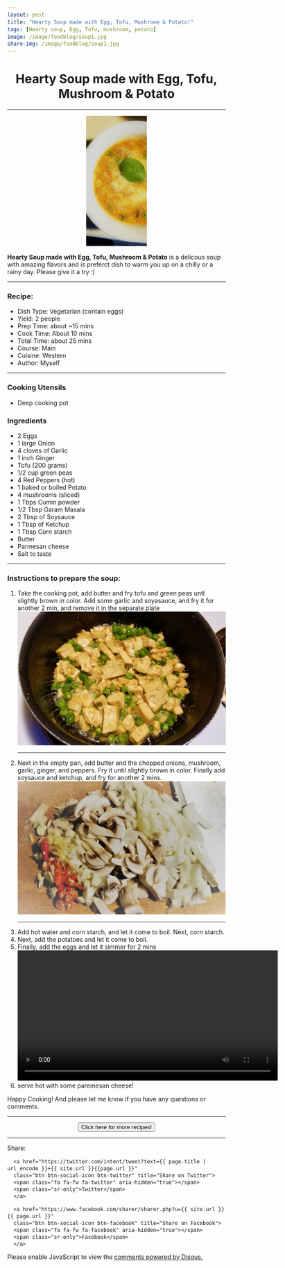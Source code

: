 ```yaml
---
layout: post
title: "Hearty Soup made with Egg, Tofu, Mushroom & Potato!"
tags: [Hearty soup, Egg, Tofu, mushroom, potato]
image: /image/foodblog/soup1.jpg
share-img: /image/foodblog/soup1.jpg
---
```


<center><h1> Hearty Soup made with Egg, Tofu, Mushroom & Potato </h1> </center>
<hr>
<center> <img src="/image/foodblog/soup1.jpg" width="auto" height="300"></center>

__Hearty Soup made with Egg, Tofu, Mushroom & Potato__  is a delicous soup with amazing flavors and is preferct dish to warm you up on a chilly or a rainy day.  Please give it a try :)
<hr>

<h3> Recipe: </h3>

<ul>
  <li> Dish Type: Vegetarian (contain eggs) </li>
  <li> Yield: 2 people </li>
  <li> Prep Time: about ~15 mins </li>
  <li> Cook Time: About 10 mins </li>
  <li> Total Time:  about 25 mins </li>
  <li> Course:  Main </li>
  <li> Cuisine: Western  </li>
  <li> Author: Myself</li>
</ul>
<hr>

<h3> Cooking Utensils </h3>
<ul>
    <li> Deep cooking pot </li>
</ul>
    
<h3> Ingredients</h3>

<ul>
    <li> 2 Eggs </li>
    <li> 1 large Onion </li>
    <li> 4 cloves of Garlic</li>
    <li> 1 inch Ginger</li>
    <li> Tofu (200 grams)</li>
    <li> 1/2 cup green peas</li>
    <li> 4 Red Peppers (hot) </li>
    <li> 1 baked or boiled Potato </li>
    <li> 4 mushrooms (sliced)</li>
    <li> 1 Tbps Cumin powder </li>
    <li> 1/2 Tbsp Garam Masala</li>
    <li> 2 Tbsp of Soysauce</li>
    <li> 1 Tbsp of Ketchup</li>
    <li> 1 Tbsp Corn starch</li>
    <li> Butter </li>
    <li> Parmesan cheese</li>
    <li> Salt to taste</li>
</ul>

<hr>

<h3> Instructions to prepare the soup:</h3>

<ol>
  <li> Take the cooking pot, add butter and fry tofu and green peas untl slightly brown in color. Add some garlic and soyasauce, and fry it for another 2 min, and remove it in the separate plate</li>
  <img src="/image/foodblog/soup3.jpg" width="auto" height="auto">
  <hr>
  <li> Next in the empty pan, add butter and the chopped onions, mushroom, garlic, ginger, and peppers. Fry it until slightly brown in color. Finally add soysauce and ketchup, and fry for another 2 mins.</li>
    <img src="/image/foodblog/soup2.jpg" width="auto" height="auto">
  <hr>
  <li> Add hot water and corn starch, and let it come to boil. Next, corn starch. </li>
  <li> Next, add the potatoes and let it come to boil. </li>
  <li> Finally, add the eggs and let it simmer for 2 mins </li>
  <video width="auto" height="300" controls>
  <source src="/image/foodblog/soup4.mp4" type="video/mp4">
  Your browser does not support the video tag.
  </video>
  </center>
  <li> serve hot with some paremesan cheese! </li>
</ol>

<p> Happy Cooking! And please let me know if you have any questions or comments.</p>

<hr>
<center>
<form>
<input class="MyButton" type="button" value="Click here for more recipes!" onclick="window.location.href='https://avikarn.com/foodblog/'" />
</form>
</center>
<hr>


<!--- Sharing ----------------------------------->
<section id = "social-share-section">
  <span class="sr-only">Share: </span>

  
<!--- Share on Twitter -->
      <a href="https://twitter.com/intent/tweet?text={{ page.title | url_encode }}+{{ site.url }}{{page.url }}"
      class="btn btn-social-icon btn-twitter" title="Share on Twitter">
      <span class="fa fa-fw fa-twitter" aria-hidden="true"></span>
      <span class="sr-only">Twitter</span>
      </a>

<!--- Share on Facebook -->
      <a href="https://www.facebook.com/sharer/sharer.php?u={{ site.url }}{{ page.url }}"
      class="btn btn-social-icon btn-facebook" title="Share on Facebook">
      <span class="fa fa-fw fa-facebook" aria-hidden="true"></span>
      <span class="sr-only">Facebook</span>
      </a>
</section>

  
<div class="disqus-comments">
          
<div class="comments">
    <div id="disqus_thread"></div>
    <script type="text/javascript">
        var disqus_shortname = 'avikarn';
            var url_parts = window.location.href.split("?");
            url_parts = url_parts[0].split("#");
            disqus_url = url_parts[0];
            disqus_url = disqus_url.replace(/(\/)*$/, "/");
            disqus_url = disqus_url.replace(/https:\/\//, "http:\/\/");
            if (disqus_url.substr(-9) == "projects/") {
                disqus_url = disqus_url.substr(0, disqus_url.length - 1);
            }

        (function() {
            var dsq = document.createElement('script'); dsq.type = 'text/javascript'; dsq.async = true;
            dsq.src = '//' + disqus_shortname + '.disqus.com/embed.js';
            (document.getElementsByTagName('head')[0] || document.getElementsByTagName('body')[0]).appendChild(dsq);
        })();
  </script>
    <noscript>Please enable JavaScript to view the <a href="https://disqus.com/?ref_noscript">comments powered by Disqus.</a></noscript>
  </div>
</div>

<!-- Global site tag (gtag.js) - Google Analytics -->
<script async src="https://www.googletagmanager.com/gtag/js?id=UA-123359651-1"></script>
<script>
  window.dataLayer = window.dataLayer || [];
  function gtag(){dataLayer.push(arguments);}
  gtag('js', new Date());
  gtag('config', 'UA-123359651-1');
</script>

<script async src="//pagead2.googlesyndication.com/pagead/js/adsbygoogle.js"></script>
<script>
  (adsbygoogle = window.adsbygoogle || []).push({
    google_ad_client: "ca-pub-5126027065024936",
    enable_page_level_ads: true
  });
</script>


